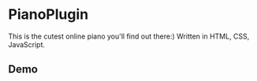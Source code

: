 # PianoPlugin
This is the cutest online piano you'll find out there:) Written in HTML, CSS, JavaScript.

## Demo
